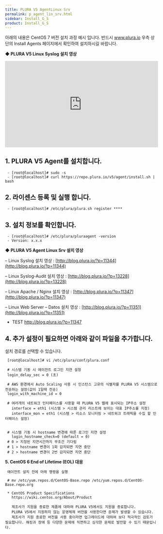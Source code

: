 ```yaml
---
title: PLURA V5 AgentLinux Srv
permalink: p_agent_lin_srv.html
sidebar: Install_G_S
product: Install_G_S
---
```




아래의 내용은 CentOS 7 버전 설치 과정 예시 입니다.
반드시 www.plura.io 우측 상단의 Install Agents 페이지에서 확인하여 설치하시길 바랍니다.


__◆ PLURA V5 Linux Syslog 설치 영상__

<style>.embed-container { position: relative; padding-bottom: 56.25%; height: 0; overflow: hidden; max-width: 100%; } .embed-container iframe, .embed-container object, .embed-container embed { position: absolute; top: 0; left: 0; width: 100%; height: 100%; }</style><div class='embed-container'><iframe src='https://www.youtube.com/embed/TW7_NF1gF9g' frameborder='0' allowfullscreen></iframe></div>



## 1. PLURA V5 Agent를 설치합니다.


     - [root@localhost]# sudo -s
     - [root@localhost]# curl https://repo.plura.io/v5/agent/install.sh | bash

## 2. 라이센스 등록 및 실행 합니다.

     - [root@localhost]# /etc/plura/plura.sh register ****


## 3. 설치 정보를 확인합니다.

     - [root@localhost]# /etc/plura/pluraagent -version
     - Version: x.x.x


__◆ PLURA V5 Agent Linux Srv 설치 영상__

– Linux Syslog 설치 영상 : [http://blog.plura.io/?p=11344](http://blog.plura.io/?p=11344)

– Linux Syslog-Audit 설치 영상 : [http://blog.plura.io/?p=13228](http://blog.plura.io/?p=13228)

– Linux Apache / Nginx 설치 영상 : [http://blog.plura.io/?p=11347](http://blog.plura.io/?p=11347)

– Linux Web Server – Datos 설치 영상 : [http://blog.plura.io/?p=11351](http://blog.plura.io/?p=11351)

- TEST <a href="http://blog.plura.io/?p=11347" target="_blank" rel="noopener noreferrer">http://blog.plura.io/?p=11347</a>


## 4. 추가 설정이 필요하면 아래와 같이 파일을 추가합니다.


설치 경로를 선택할 수 있습니다.


     [root@localhost]# vi /etc/plura/conf/plura.conf

     # 시스템 기동 시 에이전트 로그인 지연 설정
     login_delay_sec = 0 (초)

     # AWS 환경에서 Auto Scaling 사용 시 인스턴스 고유의 식별자를 PLURA V5 시스템으로 전송하는 설정(값이 1일때 전송)
     login_with_machine_id = 0

     # 여러개의 네트워크 인터페이스를 사용할 때 PLURA V5 웹에 표시되는 IP주소 설정
       interface = eth1 (시스템 > 시스템 관리 리스트에 보이는 대표 IP주소를 지정)
       interface_mon = eth1 (시스템 > 리소스 모니터링 > 네트워크 트래픽을 수집 할 인터페이스 설정)


     # 시스템 기동 시 hostname 변경에 따른 로그인 지연 설정
       login_hostname_check=0 (default = 0)
     # 0 > 지정된 지연시간까지 무조건 기다림
     # 1 > hostname 변경이 1회 감지되면 지연 중단
     # 2 > hostname 변경이 2번 감지되면 지연 중단




__5. CentOS 6 End of Lifetime (EOL) 대응__

     에이전트 설치 전에 아래 명령을 실행

     # mv /etc/yum.repos.d/CentOS-Base.repo /etc/yum.repos.d/CentOS-Base.repo.org

     * CentOS Product Specifications
       https://wiki.centos.org/About/Product

       제조사가 지원을 종료한 제품에 대하여 PLURA V5에서도 지원을 종료합니다.
       PLURA V5에서 지원하지 않는 운영체제 버전을 사용한다면 문제가 발생할 수 있습니다.
       제조사가 지원 종료한 버전을 사용 중이라면 업그레이드에 대하여 보다 적극적인 검토가 필요합니다. 해킹과 장애 등 다양한 문제에 직면하고 심각한 문제로 발전할 수 있기 때문입니다.
